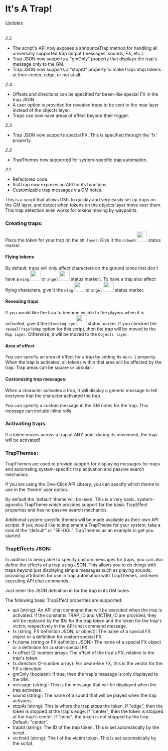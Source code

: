 # It's A Trap!

###### Updates
_2.5_
* The script's API now exposes a announceTrap method for handling all universally supported trap output (messages, sounds, FX, etc.).
* Trap JSON now supports a "gmOnly" property that displays the trap's message only to the GM.
* Trap JSON now supports a "stopAt" property to make traps stop tokens at their center, edge, or not at all.

_2.4_
* Offsets and directions can be specified for beam-like special FX in the trap JSON.
* A user option is provided for revealed traps to be sent to the map layer instead of the objects layer.
* Traps can now have areas of effect beyond their trigger.

_2.3_
* Trap JSON now supports special FX. This is specified through the 'fx' property.

_2.2_
* TrapThemes now supported for system-specific trap automation.

_2.1_
* Refactored code.
* ItsATrap now exposes an API for its functions.
* Customizable trap messages via GM notes.

This is a script that allows GMs to quickly and very easily set up traps on
the GM layer, and detect when tokens on the objects layer move over them. This
trap detection even works for tokens moving by waypoints.

### Creating traps:

Place the token for your trap on the ```GM layer```. Give it the ```cobweb``` <img src="http://game-icons.net/icons/lorc/originals/png/cobweb.png" width="32"> status marker.

#### Flying tokens
By default, traps will only affect characters on the ground (ones that don't
have a ```wing``` <img src="http://game-icons.net/icons/lorc/originals/png/fluffy-wing.png" width="32"> or ```angel``` <img src="http://game-icons.net/icons/lorc/originals/png/angel-outfit.png" width="32"> status marker). To have a trap also affect flying
characters, give it the ```wing``` <img src="http://game-icons.net/icons/lorc/originals/png/fluffy-wing.png" width="32"> or ```angel``` <img src="http://game-icons.net/icons/lorc/originals/png/angel-outfit.png" width="32"> status marker.

#### Revealing traps
If you would like the trap to become visible to the players when it is activated, give it
the ```bleeding eye``` <img src="http://game-icons.net/icons/lorc/originals/png/bleeding-eye.png" width="32"> status marker.
If you checked the ```revealTrapsToMap``` option for this script, then the trap will be moved to the ```Map layer```.
Otherwise, it will be moved to the ```Objects layer```.

#### Area of effect
You can specify an area of effect for a trap by setting its ```Aura 1``` property.
When the trap is activated, all tokens within that area will be affected by the
trap. Trap areas can be square or circular.

#### Customizing trap messages:

When a character activates a trap, it will display a
generic message to tell everyone that the character activated the trap.

You can specify a custom message in the GM notes for the trap. This message
can include inline rolls.

### Activating traps:

If a token moves across a trap at ANY point during its movement, the trap will
be activated!

### TrapThemes:

TrapThemes are used to provide support for displaying messages for traps and
automating system-specific trap activation and passive search mechanics.

If you are using the One-Click API Library, you can specify which theme to use
in the 'theme' user option.

By default the 'default' theme will be used. This is a very basic,
system-agnostic TrapTheme which provides support for the basic TrapEffect properties
and has no passive search mechanics.

Additional system-specific themes will be made available as their own API scripts.
If you would like to implement a TrapTheme for your system, take a look at the
"default" or "5E-OGL" TrapThemes as an example to get you started.

### TrapEffects JSON:

In addition to being able to specify custom messages for traps, you can also define
the effects of a trap using JSON. This allows you to do things with traps beyond
just displaying simple messages such as playing sounds, providing attributes
for use in trap automation with TrapThemes, and even executing API chat commands.

Just enter the JSON definition in for the trap in its GM notes.

The following basic TrapEffect properties are supported:
* api (string): An API chat command that will be executed when the trap is activated. If the constants TRAP_ID and VICTIM_ID are provided, they will be replaced by the IDs for the trap token and the token for the trap's victim, respectively in the API chat command message.
* fx (string, FX definition JSON, or object): The name of a special FX object or a definition for custom special FX.
 * fx.name (string or FX definition JSON): The name of a special FX object or a definition for custom special FX.
 * fx.offset (2-number array): The offset of the trap's FX, relative to the trap's token.
 * fx.direction (2-number array): For beam-like FX, this is the vector for the FX's direction.
* gmOnly (boolean): If true, then the trap's message is only displayed to the GM.
* message (string): This is the message that will be displayed when the trap activates.
* sound (string): The name of a sound that will be played when the trap activates.
* stopAt (string): This is where the trap stops the token. If "edge", then the token is stopped at the trap's edge. If "center", then the token is stopped at the trap's center. If "none", the token is not stopped by the trap. Default: "center".
* trapId (string): The ID of the trap token. This is set automatically by the script.
* victimId (string): The I of the victim token. This is set automatically by the script.
